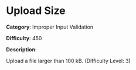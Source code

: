 # Upload Size

**Category**: Improper Input Validation

**Difficulty**: 450

**Description**:

Upload a file larger than 100 kB. (Difficulty Level: 3)
